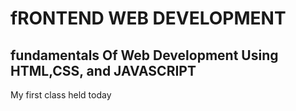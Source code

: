 # fRONTEND WEB DEVELOPMENT 
## fundamentals Of Web Development Using HTML,CSS, and JAVASCRIPT 
My first class held today 